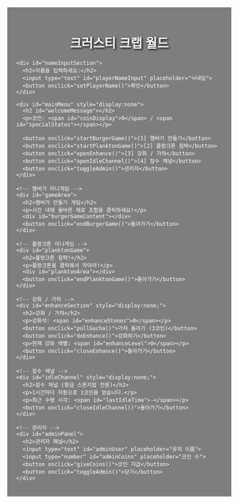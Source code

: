 <!DOCTYPE html>
<html lang="ko">
<head>
  <meta charset="UTF-8">
  <title>크러스티 크랩 게임</title>
  <link href="https://fonts.googleapis.com/css2?family=Jua&display=swap" rel="stylesheet">
  <style>
    body {
      margin: 0;
      font-family: 'Jua', sans-serif;
      background: url('https://i.ibb.co/sJ3y3Dk/krusty-krab-bg.jpg') no-repeat center center fixed;
      background-size: cover;
      color: #fff;
    }
    #container {
      padding: 20px;
      background-color: rgba(0,0,0,0.5);
    }
    h1, h2 {
      text-align: center;
      text-shadow: 2px 2px 4px black;
    }
    button {
      font-family: 'Jua', sans-serif;
      margin: 5px;
      padding: 10px 20px;
      font-size: 18px;
      cursor: pointer;
    }
    .section {
      margin-bottom: 20px;
    }
    #gameArea, #planktonGame, #adminPanel {
      display: none;
    }
    input {
      font-size: 16px;
      padding: 5px;
    }
  </style>
</head>
<body>
  <div id="container">
    <h1>크러스티 크랩 월드</h1>

    <div id="nameInputSection">
      <h2>이름을 입력하세요:</h2>
      <input type="text" id="playerNameInput" placeholder="닉네임">
      <button onclick="setPlayerName()">확인</button>
    </div>

    <div id="mainMenu" style="display:none">
      <h2 id="welcomeMessage"></h2>
      <p>코인: <span id="coinDisplay">0</span> / <span id="specialStatus"></span></p>

      <button onclick="startBurgerGame()">[1] 햄버거 만들기</button>
      <button onclick="startPlanktonGame()">[2] 플랑크톤 침략</button>
      <button onclick="openEnhance()">[3] 강화 / 가챠</button>
      <button onclick="openIdleChannel()">[4] 잠수 채널</button>
      <button onclick="toggleAdmin()">관리자</button>
    </div>

    <!-- 햄버거 미니게임 -->
    <div id="gameArea">
      <h2>햄버거 만들기 게임</h2>
      <p>시간 내에 올바른 재료 조합을 클릭하세요!</p>
      <div id="burgerGameContent"></div>
      <button onclick="endBurgerGame()">돌아가기</button>
    </div>

    <!-- 플랑크톤 미니게임 -->
    <div id="planktonGame">
      <h2>플랑크톤 침략!</h2>
      <p>플랑크톤을 클릭해서 막아라!</p>
      <div id="planktonArea"></div>
      <button onclick="endPlanktonGame()">돌아가기</button>
    </div>

    <!-- 강화 / 가챠 -->
    <div id="enhanceSection" style="display:none;">
      <h2>강화 / 가챠</h2>
      <p>강화석: <span id="enhanceStones">0</span></p>
      <button onclick="pullGacha()">가챠 돌리기 (3코인)</button>
      <button onclick="doEnhance()">강화하기</button>
      <p>현재 강화 레벨: <span id="enhanceLevel">0</span></p>
      <button onclick="closeEnhance()">돌아가기</button>
    </div>

    <!-- 잠수 채널 -->
    <div id="idleChannel" style="display:none;">
      <h2>잠수 채널 (황금 스폰지밥 전용)</h2>
      <p>1시간마다 자동으로 1코인을 얻습니다.</p>
      <p>최근 수령 시각: <span id="lastIdleTime">-</span></p>
      <button onclick="closeIdleChannel()">돌아가기</button>
    </div>

    <!-- 관리자 -->
    <div id="adminPanel">
      <h2>관리자 패널</h2>
      <input type="text" id="adminUser" placeholder="유저 이름">
      <input type="number" id="adminCoins" placeholder="코인 수">
      <button onclick="giveCoins()">코인 지급</button>
      <button onclick="toggleAdmin()">닫기</button>
    </div>
  </div>

  <script>
    let playerName = '';
    let coins = 0;
    let enhanceLevel = 0;
    let enhanceStones = 0;
    let hasGoldSpongeBob = false;
    let lastIdleTimestamp = 0;

    function setPlayerName() {
      const input = document.getElementById('playerNameInput');
      if (input.value.trim()) {
        playerName = input.value.trim();
        document.getElementById('nameInputSection').style.display = 'none';
        document.getElementById('mainMenu').style.display = 'block';
        document.getElementById('welcomeMessage').innerText = `${playerName}님, 환영합니다!`;
        updateUI();
      }
    }

    function updateUI() {
      document.getElementById('coinDisplay').innerText = coins;
      document.getElementById('enhanceStones').innerText = enhanceStones;
      document.getElementById('enhanceLevel').innerText = enhanceLevel;
      document.getElementById('specialStatus').innerText = hasGoldSpongeBob ? '황금 스폰지밥 보유' : '-';
    }

    // 햄버거 게임 로직
    function startBurgerGame() {
      document.getElementById('mainMenu').style.display = 'none';
      document.getElementById('gameArea').style.display = 'block';
      document.getElementById('burgerGameContent').innerText = "햄버거 게임 작동 중! (개선 가능)";
      coins += 1;
      updateUI();
    }

    function endBurgerGame() {
      document.getElementById('gameArea').style.display = 'none';
      document.getElementById('mainMenu').style.display = 'block';
    }

    // 플랑크톤 게임 로직
    function startPlanktonGame() {
      document.getElementById('mainMenu').style.display = 'none';
      document.getElementById('planktonGame').style.display = 'block';
      document.getElementById('planktonArea').innerText = "플랑크톤 게임 작동 중! (개선 가능)";
      coins += 1;
      updateUI();
    }

    function endPlanktonGame() {
      document.getElementById('planktonGame').style.display = 'none';
      document.getElementById('mainMenu').style.display = 'block';
    }

    // 강화 / 가챠
    function openEnhance() {
      document.getElementById('mainMenu').style.display = 'none';
      document.getElementById('enhanceSection').style.display = 'block';
    }

    function closeEnhance() {
      document.getElementById('enhanceSection').style.display = 'none';
      document.getElementById('mainMenu').style.display = 'block';
    }

    function pullGacha() {
      if (coins >= 3) {
        coins -= 3;
        const rand = Math.random();
        if (rand < 0.05) {
          hasGoldSpongeBob = true;
          alert("황금 스폰지밥 획득!");
        } else {
          enhanceStones += 1;
          alert("강화석 획득!");
        }
        updateUI();
      } else {
        alert("코인이 부족합니다.");
      }
    }

    function doEnhance() {
      if (enhanceStones > 0) {
        enhanceStones -= 1;
        const success = Math.random() < 0.7;
        if (success) {
          enhanceLevel += 1;
          alert("강화 성공!");
        } else {
          alert("강화 실패...");
        }
        updateUI();
      } else {
        alert("강화석이 부족합니다.");
      }
    }

    // 잠수 채널
    function openIdleChannel() {
      if (!hasGoldSpongeBob) {
        alert("황금 스폰지밥이 필요합니다!");
        return;
      }
      document.getElementById('mainMenu').style.display = 'none';
      document.getElementById('idleChannel').style.display = 'block';
      const now = Date.now();
      if (now - lastIdleTimestamp >= 3600000) {
        coins += 1;
        lastIdleTimestamp = now;
        alert("1코인 획득!");
      }
      document.getElementById('lastIdleTime').innerText = new Date(lastIdleTimestamp).toLocaleTimeString();
      updateUI();
    }

    function closeIdleChannel() {
      document.getElementById('idleChannel').style.display = 'none';
      document.getElementById('mainMenu').style.display = 'block';
    }

    // 관리자
    function toggleAdmin() {
      const panel = document.getElementById('adminPanel');
      if (panel.style.display === 'block') {
        panel.style.display = 'none';
      } else {
        const pw = prompt("관리자 비밀번호를 입력하세요:");
        if (pw === 'komq3244') {
          panel.style.display = 'block';
        } else {
          alert("비밀번호가 틀렸습니다.");
        }
      }
    }

    function giveCoins() {
      const targetName = document.getElementById('adminUser').value.trim();
      const amount = parseInt(document.getElementById('adminCoins').value, 10);
      if (targetName === playerName && !isNaN(amount)) {
        coins += amount;
        updateUI();
        alert(`${amount} 코인이 지급되었습니다.`);
      } else {
        alert("이름 확인 또는 숫자를 올바르게 입력하세요.");
      }
    }
  </script>
</body>
</html>
